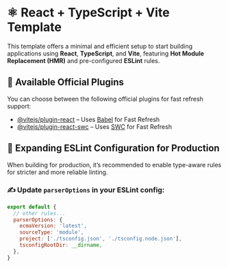 # ⚛️ React + TypeScript + Vite Template

This template offers a minimal and efficient setup to start building applications using **React**, **TypeScript**, and **Vite**, featuring **Hot Module Replacement (HMR)** and pre-configured **ESLint** rules.

## 🔌 Available Official Plugins

You can choose between the following official plugins for fast refresh support:

- [@vitejs/plugin-react](https://github.com/vitejs/vite-plugin-react/blob/main/packages/plugin-react/README.md) – Uses [Babel](https://babeljs.io/) for Fast Refresh  
- [@vitejs/plugin-react-swc](https://github.com/vitejs/vite-plugin-react-swc) – Uses [SWC](https://swc.rs/) for Fast Refresh

## 🧹 Expanding ESLint Configuration for Production

When building for production, it’s recommended to enable type-aware rules for stricter and more reliable linting.

### ✍️ Update `parserOptions` in your ESLint config:

```js
export default {
  // other rules...
  parserOptions: {
    ecmaVersion: 'latest',
    sourceType: 'module',
    project: ['./tsconfig.json', './tsconfig.node.json'],
    tsconfigRootDir: __dirname,
  },
}
